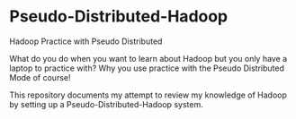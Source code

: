 # Pseudo-Distributed-Hadoop
Hadoop Practice with Pseudo Distributed

What do you do when you want to learn about Hadoop but you only have a laptop to practice with?
Why you use practice with the Pseudo Distributed Mode of course!

This repository documents my attempt to review my knowledge of Hadoop by setting up a Pseudo-Distributed-Hadoop system.
